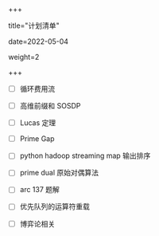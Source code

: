 +++

title="计划清单"

date=2022-05-04

weight=2

+++

+ [ ] 循环费用流
+ [ ] 高维前缀和 SOSDP
+ [ ] Lucas 定理
+ [ ] Prime Gap
+ [ ] python hadoop streaming map 输出排序
+ [ ] prime dual 原始对偶算法
+ [ ] arc 137 题解
+ [ ] 优先队列的运算符重载
+ [ ] 博弈论相关



